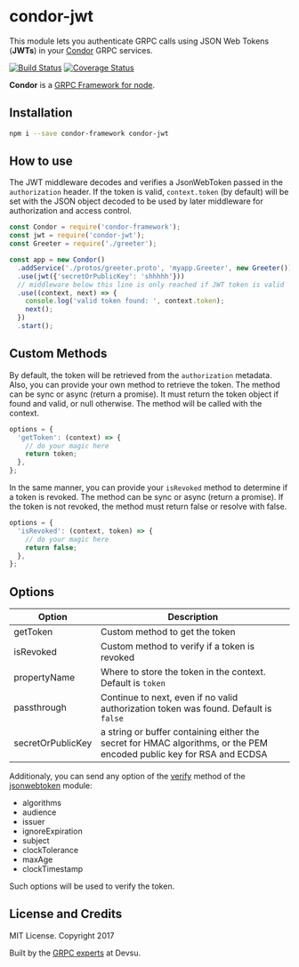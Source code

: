 # condor-jwt

This module lets you authenticate GRPC calls using JSON Web Tokens (**JWTs**) in your [Condor](https://github.com/devsu/condor-framework) GRPC services.

[![Build Status](https://travis-ci.org/devsu/condor-jwt.svg?branch=master)](https://travis-ci.org/devsu/condor-jwt)
[![Coverage Status](https://coveralls.io/repos/github/devsu/condor-jwt/badge.svg?branch=master)](https://coveralls.io/github/devsu/condor-jwt?branch=master)

**Condor** is a [GRPC Framework for node](https://github.com/devsu/condor-framework).

## Installation

```bash
npm i --save condor-framework condor-jwt
```

## How to use

The JWT middleware decodes and verifies a JsonWebToken passed in the `authorization` header. If the token is valid, `context.token` (by default) will be set with the JSON object decoded to be used by later middleware for authorization and access control.

```js
const Condor = require('condor-framework');
const jwt = require('condor-jwt');
const Greeter = require('./greeter');

const app = new Condor()
  .addService('./protos/greeter.proto', 'myapp.Greeter', new Greeter())
  .use(jwt({'secretOrPublicKey': 'shhhhh'}))
  // middleware below this line is only reached if JWT token is valid
  .use((context, next) => {
    console.log('valid token found: ', context.token);
    next();
  })
  .start();
```

## Custom Methods

By default, the token will be retrieved from the `authorization` metadata. Also, you can provide your own method to retrieve the token. The method can be sync or async (return a promise). It must return the token object if found and valid, or null otherwise. The method will be called with the context.

```js
options = {
  'getToken': (context) => {
    // do your magic here
    return token;
  },
};
```

In the same manner, you can provide your `isRevoked` method to determine if a token is revoked. The method can be sync or async (return a promise). If the token is not revoked, the method must return false or resolve with false.

```js
options = {
  'isRevoked': (context, token) => {
    // do your magic here
    return false;
  },
};
```

## Options

| Option            | Description                                                                                                             |
|-------------------|-------------------------------------------------------------------------------------------------------------------------|
| getToken          | Custom method to get the token                                                                                          |
| isRevoked         | Custom method to verify if a token is revoked                                                                           |
| propertyName      | Where to store the token in the context. Default is `token`                                                             |
| passthrough       | Continue to next, even if no valid authorization token was found. Default is `false`                                    |
| secretOrPublicKey | a string or buffer containing either the secret for HMAC algorithms, or the PEM encoded public key for RSA and ECDSA    |

Additionaly, you can send any option of the [verify](https://github.com/auth0/node-jsonwebtoken#jwtverifytoken-secretorpublickey-options-callback) method of the [jsonwebtoken](https://github.com/auth0/node-jsonwebtoken) module:

- algorithms
- audience
- issuer
- ignoreExpiration
- subject
- clockTolerance
- maxAge
- clockTimestamp

Such options will be used to verify the token.

## License and Credits

MIT License. Copyright 2017 

Built by the [GRPC experts](https://devsu.com) at Devsu.

